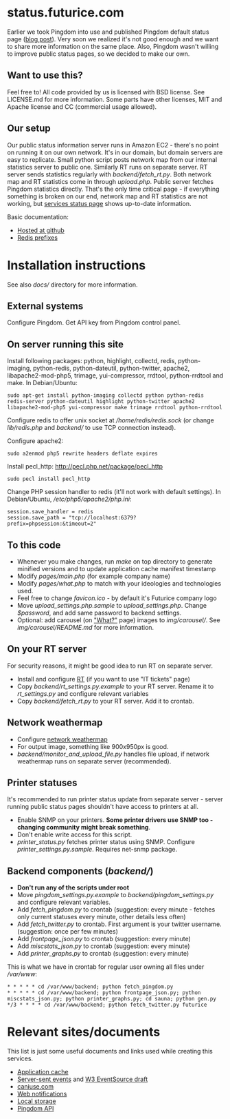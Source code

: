 status.futurice.com
===================

Earlier we took Pingdom into use and published Pingdom default status page ([blog 
post](http://blog.futurice.com/public-performance-and-uptime-information)). Very soon we realized it's 
not good enough and we want to share more information on the same place. Also, Pingdom wasn't willing to 
improve public status pages, so we decided to make our own.

Want to use this?
-----------------

Feel free to! All code provided by us is licensed with BSD license. See 
LICENSE.md for more information. Some parts have other licenses, MIT and
Apache license and CC (commercial usage allowed). 

Our setup
---------

Our public status information server runs in Amazon EC2 - there's no point on running it on our own 
network. It's in our domain, but domain servers are easy to replicate. Small python script posts 
network map from our internal statistics server to public one. Similarly RT runs on separate 
server. RT server sends statistics regularly with *backend/fetch_rt.py*. Both network map and RT 
statistics come in through *upload.php*. Public server fetches Pingdom statistics directly. That's 
the only time critical page - if everything something is broken on our end, network map and RT 
statistics are not working, but [services status page](http://status.futurice.com/page/services) 
shows up-to-date information.

Basic documentation:

* [Hosted at github](https://github.com/ojarva/status.futurice.com/tree/master/docs)
* [Redis prefixes](https://github.com/ojarva/status.futurice.com/blob/master/docs/redis_key_prefixes.md)

Installation instructions
=========================

See also *docs/* directory for more information.

External systems
----------------

Configure Pingdom. Get API key from Pingdom control panel.

On server running this site
---------------------------

Install following packages: python, highlight, collectd, redis, python-imaging, python-redis, python-dateutil, python-twitter, apache2, libapache2-mod-php5, trimage, yui-compressor, rrdtool, python-rrdtool and make. In Debian/Ubuntu:

```
sudo apt-get install python-imaging collectd python python-redis redis-server python-dateutil highlight python-twitter apache2 libapache2-mod-php5 yui-compressor make trimage rrdtool python-rrdtool
```

Configure redis to offer unix socket at */home/redis/redis.sock* (or change *lib/redis.php* and *backend/* to use TCP connection instead).

Configure apache2:

```
sudo a2enmod php5 rewrite headers deflate expires
```

Install pecl_http: http://pecl.php.net/package/pecl_http

```
sudo pecl install pecl_http
```

Change PHP session handler to redis (it'll not work with default settings). In Debian/Ubuntu, */etc/php5/apache2/php.ini*:

```
session.save_handler = redis
session.save_path = "tcp://localhost:6379?prefix=phpsession:&timeout=2"
```

To this code
------------

* Whenever you make changes, run *make* on top directory to generate minified versions and to update application cache manifest timestamp
* Modify *pages/main.php* (for example company name)
* Modify *pages/what.php* to match with your ideologies and technologies used.
* Feel free to change *favicon.ico* - by default it's Futurice company logo
* Move *upload_settings.php.sample* to *upload_settings.php*. Change *$password*, and add same password to backend settings.
* Optional: add carousel (on ["What?"](http://status.futurice.com/page/what) page) images to *img/carousel/*. See *img/carousel/README.md* for more information.

On your RT server
-----------------

For security reasons, it might be good idea to run RT on separate server.

* Install and configure [RT](http://bestpractical.com/rt/) (if you want to use "IT tickets" page)
* Copy *backend/rt_settings.py.example* to your RT server. Rename it to *rt_settings.py* and configure relevant variables
* Copy *backend/fetch_rt.py* to your RT server. Add it to crontab.

Network weathermap
------------------

* Configure [network weathermap](http://www.network-weathermap.com/)
* For output image, something like 900x950px is good.
* *backend/monitor_and_upload_file.py* handles file upload, if network weathermap runs on separate server (recommended).

Printer statuses
----------------

It's recommended to run printer status update from separate server - server running public status pages shouldn't have access to printers at all.

* Enable SNMP on your printers. **Some printer drivers use SNMP too - changing community might break something**.
* Don't enable write access for this script.
* *printer_status.py* fetches printer status using SNMP. Configure *printer_settings.py.sample*. Requires net-snmp package.


Backend components (*backend/*)
-------------------------------

* **Don't run any of the scripts under root**
* Move *pingdom_settings.py.example* to *backend/pingdom_settings.py* and configure relevant variables.
* Add *fetch_pingdom.py* to crontab (suggestion: every minute - fetches only current statuses every minute, other details less often)
* Add *fetch_twitter.py* to crontab. First argument is your twitter username. (suggestion: once per few minutes)
* Add *frontpage_json.py* to crontab (suggestion: every minute)
* Add *miscstats_json.py* to crontab (suggestion: every minute)
* Add *printer_graphs.py* to crontab (suggestion: every minute)

This is what we have in crontab for regular user owning all files under */var/www*:

```
* * * * * cd /var/www/backend; python fetch_pingdom.py
* * * * * cd /var/www/backend; python frontpage_json.py; python miscstats_json.py; python printer_graphs.py; cd sauna; python gen.py
*/3 * * * * cd /var/www/backend; python fetch_twitter.py futurice
```

Relevant sites/documents
========================

This list is just some useful documents and links used while creating this services.

* [Application cache](http://www.html5rocks.com/en/tutorials/appcache/beginner/)
* [Server-sent events](http://www.html5rocks.com/en/tutorials/eventsource/basics/) and [W3 EventSource draft](http://www.w3.org/TR/eventsource/)
* [caniuse.com](http://caniuse.com/)
* [Web notifications](http://www.w3.org/TR/notifications/)
* [Local storage](http://dev.w3.org/html5/webstorage/)
* [Pingdom API](http://www.pingdom.com/services/api-documentation-rest/)
